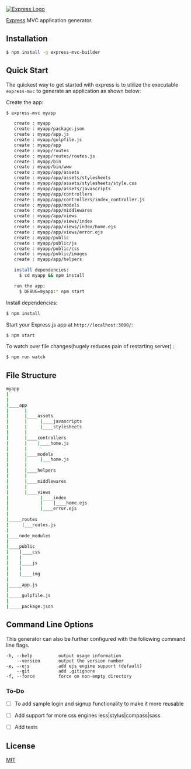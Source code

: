 [![Express Logo](https://i.cloudup.com/zfY6lL7eFa-3000x3000.png)](http://expressjs.com/)

[Express](https://www.npmjs.com/package/express-mvc-generator) MVC application generator.


## Installation

```sh
$ npm install -g express-mvc-builder
```

## Quick Start

The quickest way to get started with express is to utilize the executable `express-mvc` to generate an application as shown below:

Create the app:

```bash
$ express-mvc myapp

   create : myapp
   create : myapp/package.json
   create : myapp/app.js
   create : myapp/gulpfile.js
   create : myapp/app
   create : myapp/routes
   create : myapp/routes/routes.js
   create : myapp/bin
   create : myapp/bin/www
   create : myapp/app/assets
   create : myapp/app/assets/stylesheets
   create : myapp/app/assets/stylesheets/style.css
   create : myapp/app/assets/javascripts
   create : myapp/app/controllers
   create : myapp/app/controllers/index_controller.js
   create : myapp/app/models
   create : myapp/app/middlewares
   create : myapp/app/views
   create : myapp/app/views/index
   create : myapp/app/views/index/home.ejs
   create : myapp/app/views/error.ejs
   create : myapp/public
   create : myapp/public/js
   create : myapp/public/css
   create : myapp/public/images
   create : myapp/app/helpers

   install dependencies:
     $ cd myapp && npm install

   run the app:
     $ DEBUG=myapp:* npm start


```

Install dependencies:

```bash
$ npm install
```

Start your Express.js app at `http://localhost:3000/`:

```bash
$ npm start
```

To watch over file changes(hugely reduces pain of restarting server) :

```bash
$ npm run watch
```


## File Structure

```bash
myapp
|
|
|____app
|	   |
|      |____assets
|      |     |____javascripts
|      |     |____stylesheets
|      |
|      |____controllers
|      |    |____home.js
|      |
|      |____models
|      |     |___home.js
|      |
|      |____helpers
|      |
|      |____middlewares
|      |
|      |____views
|            |____index
|            |    |____home.ejs
|            |____error.ejs
|
|_____routes
|     |___routes.js
|
|____node_modules
|
|____public
|    |____css
|    |
|    |____js
|    |
|    |____img
|
|_____app.js
|
|_____gulpfile.js
|
|_____package.json

```
## Command Line Options

This generator can also be further configured with the following command line flags.

    -h, --help          output usage information
        --version       output the version number
    -e, --ejs           add ejs engine support (default)
        --git           add .gitignore
    -f, --force         force on non-empty directory


### To-Do

- [ ] To add sample login and signup functionality to make it more reusable
- [ ] Add support for more css engines less|stylus|compass|sass
- [ ] Add tests


## License

[MIT](LICENSE)

[downloads-url]: https://npmjs.org/package/express-mvc-builder
